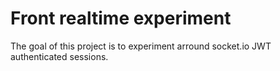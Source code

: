 # Front realtime experiment

The goal of this project is to experiment arround socket.io JWT authenticated sessions.